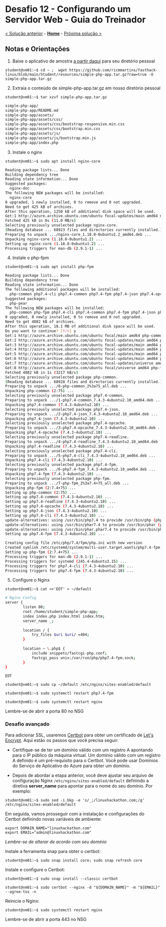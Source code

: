 # Desafio 12 - Configurando um Servidor Web - Guia do Treinador

[< Solução anterior](./Solution-11.md) - **[Home](./README.md)** - [Próxima solução >](./Solution-13.md)

## Notas e Orientações
1. Baixe o aplicativo de amostra [a partir daqui](/Student/resources/simple-php-app.tar.gz) para seu diretório pessoal

`student@vm01:~$ cd ~ ;  wget https://github.com/ricmmartins/fasthack-linux/blob/main/Student/resources/simple-php-app.tar.gz?raw=true -O simple-php-app.tar.gz`

2. Extraia o conteúdo de simple-php-app.tar.gz em nosso diretório pessoal

`student@vm01:~$ tar xzvf simple-php-app.tar.gz`

```bash
simple-php-app/
simple-php-app/README.md
simple-php-app/assets/
simple-php-app/assets/css/
simple-php-app/assets/css/bootstrap-responsive.min.css
simple-php-app/assets/css/bootstrap.min.css
simple-php-app/assets/js/
simple-php-app/assets/js/bootstrap.min.js
simple-php-app/index.php
```

3. Instale o nginx

`student@vm01:~$ sudo apt install nginx-core`

```bash
Reading package lists... Done
Building dependency tree
Reading state information... Done
Suggested packages:
  nginx-doc
The following NEW packages will be installed:
  nginx-core
0 upgraded, 1 newly installed, 0 to remove and 0 not upgraded.
Need to get 425 kB of archives.
After this operation, 1250 kB of additional disk space will be used.
Get:1 http://azure.archive.ubuntu.com/ubuntu focal-updates/main amd64 nginx-core amd64 1.18.0-0ubuntu1.2 [425 kB]
Fetched 425 kB in 0s (11.0 MB/s)
Selecting previously unselected package nginx-core.
(Reading database ... 68923 files and directories currently installed.)
Preparing to unpack .../nginx-core_1.18.0-0ubuntu1.2_amd64.deb ...
Unpacking nginx-core (1.18.0-0ubuntu1.2) ...
Setting up nginx-core (1.18.0-0ubuntu1.2) ...
Processing triggers for man-db (2.9.1-1) ...
```

4. Instale o php-fpm

`student@vm01:~$ sudo apt install php-fpm`

```bash
Reading package lists... Done
Building dependency tree
Reading state information... Done
The following additional packages will be installed:
  php-common php7.4-cli php7.4-common php7.4-fpm php7.4-json php7.4-opcache php7.4-readline
Suggested packages:
  php-pear
The following NEW packages will be installed:
  php-common php-fpm php7.4-cli php7.4-common php7.4-fpm php7.4-json php7.4-opcache php7.4-readline
0 upgraded, 8 newly installed, 0 to remove and 0 not upgraded.
Need to get 4082 kB of archives.
After this operation, 18.1 MB of additional disk space will be used.
Do you want to continue? [Y/n] y
Get:1 http://azure.archive.ubuntu.com/ubuntu focal/main amd64 php-common all 2:75 [11.9 kB]
Get:2 http://azure.archive.ubuntu.com/ubuntu focal-updates/main amd64 php7.4-common amd64 7.4.3-4ubuntu2.10 [981 kB]
Get:3 http://azure.archive.ubuntu.com/ubuntu focal-updates/main amd64 php7.4-json amd64 7.4.3-4ubuntu2.10 [19.2 kB]
Get:4 http://azure.archive.ubuntu.com/ubuntu focal-updates/main amd64 php7.4-opcache amd64 7.4.3-4ubuntu2.10 [198 kB]
Get:5 http://azure.archive.ubuntu.com/ubuntu focal-updates/main amd64 php7.4-readline amd64 7.4.3-4ubuntu2.10 [12.6 kB]
Get:6 http://azure.archive.ubuntu.com/ubuntu focal-updates/main amd64 php7.4-cli amd64 7.4.3-4ubuntu2.10 [1422 kB]
Get:7 http://azure.archive.ubuntu.com/ubuntu focal-updates/universe amd64 php7.4-fpm amd64 7.4.3-4ubuntu2.10 [1434 kB]
Get:8 http://azure.archive.ubuntu.com/ubuntu focal/universe amd64 php-fpm all 2:7.4+75 [2792 B]
Fetched 4082 kB in 1s (3217 kB/s)
Selecting previously unselected package php-common.
(Reading database ... 68928 files and directories currently installed.)
Preparing to unpack .../0-php-common_2%3a75_all.deb ...
Unpacking php-common (2:75) ...
Selecting previously unselected package php7.4-common.
Preparing to unpack .../1-php7.4-common_7.4.3-4ubuntu2.10_amd64.deb ...
Unpacking php7.4-common (7.4.3-4ubuntu2.10) ...
Selecting previously unselected package php7.4-json.
Preparing to unpack .../2-php7.4-json_7.4.3-4ubuntu2.10_amd64.deb ...
Unpacking php7.4-json (7.4.3-4ubuntu2.10) ...
Selecting previously unselected package php7.4-opcache.
Preparing to unpack .../3-php7.4-opcache_7.4.3-4ubuntu2.10_amd64.deb ...
Unpacking php7.4-opcache (7.4.3-4ubuntu2.10) ...
Selecting previously unselected package php7.4-readline.
Preparing to unpack .../4-php7.4-readline_7.4.3-4ubuntu2.10_amd64.deb ...
Unpacking php7.4-readline (7.4.3-4ubuntu2.10) ...
Selecting previously unselected package php7.4-cli.
Preparing to unpack .../5-php7.4-cli_7.4.3-4ubuntu2.10_amd64.deb ...
Unpacking php7.4-cli (7.4.3-4ubuntu2.10) ...
Selecting previously unselected package php7.4-fpm.
Preparing to unpack .../6-php7.4-fpm_7.4.3-4ubuntu2.10_amd64.deb ...
Unpacking php7.4-fpm (7.4.3-4ubuntu2.10) ...
Selecting previously unselected package php-fpm.
Preparing to unpack .../7-php-fpm_2%3a7.4+75_all.deb ...
Unpacking php-fpm (2:7.4+75) ...
Setting up php-common (2:75) ...
Setting up php7.4-common (7.4.3-4ubuntu2.10) ...
Setting up php7.4-readline (7.4.3-4ubuntu2.10) ...
Setting up php7.4-opcache (7.4.3-4ubuntu2.10) ...
Setting up php7.4-json (7.4.3-4ubuntu2.10) ...
Setting up php7.4-cli (7.4.3-4ubuntu2.10) ...
update-alternatives: using /usr/bin/php7.4 to provide /usr/bin/php (php) in auto mode
update-alternatives: using /usr/bin/phar7.4 to provide /usr/bin/phar (phar) in auto mode
update-alternatives: using /usr/bin/phar.phar7.4 to provide /usr/bin/phar.phar (phar.phar) in auto mode
Setting up php7.4-fpm (7.4.3-4ubuntu2.10) ...

Creating config file /etc/php/7.4/fpm/php.ini with new version
Created symlink /etc/systemd/system/multi-user.target.wants/php7.4-fpm.service → /lib/systemd/system/php7.4-fpm.service.
Setting up php-fpm (2:7.4+75) ...
Processing triggers for man-db (2.9.1-1) ...
Processing triggers for systemd (245.4-4ubuntu3.15) ...
Processing triggers for php7.4-cli (7.4.3-4ubuntu2.10) ...
Processing triggers for php7.4-fpm (7.4.3-4ubuntu2.10) ...
```

5. Configure o Nginx

`student@vm01:~$ cat <<'EOT' > ~/default`
```bash
# Nginx Config
server {
        listen 80;
        root /home/student/simple-php-app;
        index index.php index.html index.htm;
        server_name _;
 
        location / {
            try_files $uri $uri/ =404;
        }
 
        location ~ \.php$ {
            include snippets/fastcgi-php.conf;
            fastcgi_pass unix:/var/run/php/php7.4-fpm.sock;
        }
}
``` 
`EOT`

`student@vm01:~$ sudo cp ~/default /etc/nginx/sites-enabled/default`

`student@vm01:~$ sudo systemctl restart php7.4-fpm`

`student@vm01:~$ sudo systemctl restart nginx`

Lembre-se de abrir a porta 80 no NSG

### Desafio avançado

Para adicionar SSL, usaremos [Certbot](https://certbot.eff.org/) para obter um certificado de [Let's Encrypt](https://letsencrypt.org/). Aqui estão os passos que você precisa seguir:

* Certifique-se de ter um domínio válido com um registro A apontando para o IP público da máquina virtual. Um domínio válido com um registro A definido é um pré-requisito para o Certbot. Você pode usar Domínios do Serviço de Aplicativo do Azure para obter um domínio.
    
* Depois de abordar a etapa anterior, você deve ajustar seu arquivo de configuração Nginx `/etc/nginx/sites-enabled/default` definindo a diretiva **server_name** para apontar para o nome do seu domínio. Por exemplo:

`student@vm01:~$ sudo sed -i.bkp -e 's/_;/linuxhackathon.com;/g' /etc/nginx/sites-enabled/default`

Em seguida, vamos prosseguir com a instalação e configurações do Certbot definindo novas variáveis de ambiente:

```
export DOMAIN_NAME="linuxhackathon.com"
export EMAIL="admin@linuxhackathon.com"
````

_Lembre-se de alterar de acordo com seu domínio_

Instale a ferramenta snap para obter o certbot:

`student@vm01:~$ sudo snap install core; sudo snap refresh core`

Instale e configure o Certbot:

`student@vm01:~$ sudo snap install --classic certbot` 

`student@vm01:~$ sudo certbot --nginx -d "${DOMAIN_NAME}" -m "${EMAIL}" --agree-tos -n` 

Reinicie o Nginx:

`student@vm01:~$ sudo systemctl restart nginx` 

Lembre-se de abrir a porta 443 no NSG
